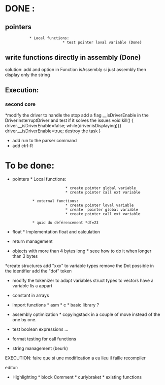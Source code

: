 # DONE :
## pointers
               * Local functions:
                              * test pointer loval variable (Done)

## write functions directly  in assembly (Done)
solution:
               add and option in Function isAssembly
               si just assembly then display only the string         

## Execution:
### second core
*modify the driver to handle the stop add a flag __isDriverEnable  in the DriverinsterruptDriver and test if it solves the issues
void kill()
{
               driver.__isDriverEnable=false;
               while(driver.isDisplaying){}
               driver.__isDriverEnable=true;
               destroy the task
}
 
* add run to the parser command
* add ctrl-R                                    

# To be done:
* pointers
               * Local functions:
                              
                              * create pointer global variable 
                              * create pointer call ext variable
 
               * external functions:
                              * create pointer loval variable
                              * create  pointer global variable
                              * create pointer call ext variable
                             
               * quid du déférencement *df=23
 
* float
               * Implementation float and calculation
 
* return management
              
* objects with more than 4 bytes long
               * seee how to do it when longer than 3 bytes
              
*create structures
  add "xxx" to variable types
  remove the Dot possible in the identifier
  add the "dot" token
 
* modify the tokenizer to adapt
               variables struct types to vectors
               have a variable lis a appart
              
 

 
* constant in arrays
              
* import functions
               * asm
               * c
               * basic library ?
              
* assembly optimization
               * copyingstack in a couple of move instead of the one by one.
              
* test boolean expressions ...
 
* format testing for call functions
 
* string management (beurk)
 
 
EXECUTION:
faire que si une modification a eu lieu il faille recompiler
 
 editor:
* Highlighting
               * block Comment
               * curlybraket
               * existing functions